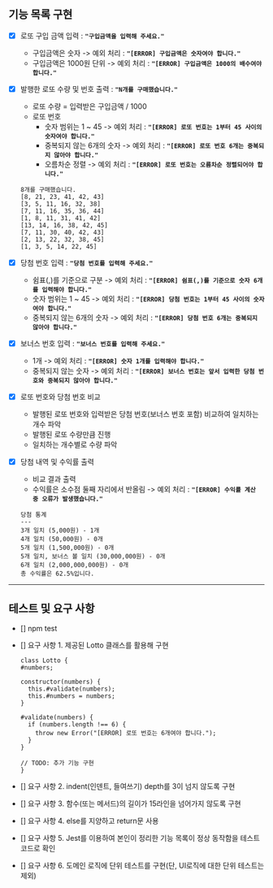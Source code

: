 ## 기능 목록 구현

- [x] 로또 구입 금액 입력 : **`"구입금액을 입력해 주세요."`**

  - 구입금액은 숫자 -> 예외 처리 : **`"[ERROR] 구입금액은 숫자여야 합니다."`**
  - 구입금액은 1000원 단위 -> 예외 처리 : **`"[ERROR] 구입금액은 1000의 배수여야 합니다."`**

- [x] 발행한 로또 수량 및 번호 출력 : **`"N개를 구매했습니다."`**

  - 로또 수량 = 입력받은 구입금액 / 1000
  - 로또 번호
    - 숫자 범위는 1 ~ 45 -> 예외 처리 : **`"[ERROR] 로또 번호는 1부터 45 사이의 숫자여야 합니다."`**
    - 중복되지 않는 6개의 숫자 -> 예외 처리 : **`"[ERROR] 로또 번호 6개는 중복되지 않아야 합니다."`**
    - 오름차순 정렬 -> 예외 처리 : **`"[ERROR] 로또 번호는 오름차순 정렬되어야 합니다."`**

  ```
  8개를 구매했습니다.
  [8, 21, 23, 41, 42, 43]
  [3, 5, 11, 16, 32, 38]
  [7, 11, 16, 35, 36, 44]
  [1, 8, 11, 31, 41, 42]
  [13, 14, 16, 38, 42, 45]
  [7, 11, 30, 40, 42, 43]
  [2, 13, 22, 32, 38, 45]
  [1, 3, 5, 14, 22, 45]
  ```

- [x] 당첨 번호 입력 : **`"당첨 번호를 입력해 주세요."`**

  - 쉼표(,)를 기준으로 구분 -> 예외 처리 : **`"[ERROR] 쉼표(,)를 기준으로 숫자 6개를 입력해야 합니다."`**
  - 숫자 범위는 1 ~ 45 -> 예외 처리 : **`"[ERROR] 당첨 번호는 1부터 45 사이의 숫자여야 합니다."`**
  - 중복되지 않는 6개의 숫자 -> 예외 처리 : **`"[ERROR] 당첨 번호 6개는 중복되지 않아야 합니다."`**

- [x] 보너스 번호 입력 : **`"보너스 번호를 입력해 주세요."`**

  - 1개 -> 예외 처리 : **`"[ERROR] 숫자 1개를 입력해야 합니다."`**
  - 중복되지 않는 숫자 -> 예외 처리 : **`"[ERROR] 보너스 번호는 앞서 입력한 당첨 번호와 중복되지 않아야 합니다."`**

- [x] 로또 번호와 당첨 번호 비교

  - 발행된 로또 번호와 입력받은 당첨 번호(보너스 번호 포함) 비교하여 일치하는 개수 파악
  - 발행된 로또 수량만큼 진행
  - 일치하는 개수별로 수량 파악

- [x] 당첨 내역 및 수익률 출력
  - 비교 결과 출력
  - 수익률은 소수점 둘째 자리에서 반올림 -> 예외 처리 : **`"[ERROR] 수익률 계산 중 오류가 발생했습니다."`**
  ```
  당첨 통계
  ---
  3개 일치 (5,000원) - 1개
  4개 일치 (50,000원) - 0개
  5개 일치 (1,500,000원) - 0개
  5개 일치, 보너스 볼 일치 (30,000,000원) - 0개
  6개 일치 (2,000,000,000원) - 0개
  총 수익률은 62.5%입니다.
  ```

---

## 테스트 및 요구 사항

- [] npm test
- [] 요구 사항 1. 제공된 Lotto 클래스를 활용해 구현

  ```
  class Lotto {
  #numbers;

  constructor(numbers) {
    this.#validate(numbers);
    this.#numbers = numbers;
  }

  #validate(numbers) {
    if (numbers.length !== 6) {
      throw new Error("[ERROR] 로또 번호는 6개여야 합니다.");
    }
  }

  // TODO: 추가 기능 구현
  }
  ```

- [] 요구 사항 2. indent(인덴트, 들여쓰기) depth를 3이 넘지 않도록 구현
- [] 요구 사항 3. 함수(또는 메서드)의 길이가 15라인을 넘어가지 않도록 구현
- [] 요구 사항 4. else를 지양하고 return문 사용
- [] 요구 사항 5. Jest를 이용하여 본인이 정리한 기능 목록이 정상 동작함을 테스트 코드로 확인
- [] 요구 사항 6. 도메인 로직에 단위 테스트를 구현(단, UI로직에 대한 단위 테스트는 제외)

